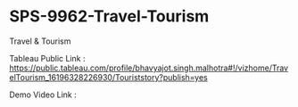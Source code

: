 # SPS-9962-Travel-Tourism
Travel &amp; Tourism


Tableau Public Link : https://public.tableau.com/profile/bhavyajot.singh.malhotra#!/vizhome/TravelTourism_16196328226930/Touriststory?publish=yes

Demo Video Link : 
